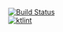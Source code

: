 [![Build Status](https://app.bitrise.io/app/c59895237009f66e/status.svg?token=xRsKKW7W3NC3PKAMjnrzWA)](https://app.bitrise.io/app/c59895237009f66e)  
[![ktlint](https://img.shields.io/badge/code%20style-%E2%9D%A4-FF4081.svg)](https://ktlint.github.io/)

